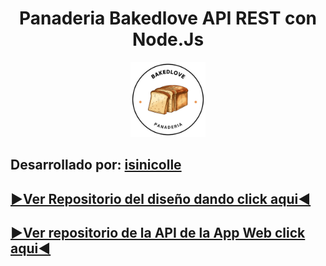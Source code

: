 <h1 align="center">Panaderia Bakedlove API REST con Node.Js</h1>

<div align="center"><p><a href="https://isiszapata2001.github.io/"><img src="https://github.com/isinicolle/Panaderia_Bakedlove/blob/main/assets/img/logo_panaderia%20(300%C2%A0%C3%97%C2%A0300%C2%A0px).png" height="120" width="auto" alt="Pagina Panaderia Bakedlove"></a></p></div>

## <span align="center">Desarrollado por: [isinicolle](https://github.com/isinicolle)</span>

## [▶Ver Repositorio del diseño dando click aqui◀](https://github.com/isinicolle/Panaderia_Bakedlove) 

## [▶Ver repositorio de la API de la App Web click aqui◀](https://github.com/isinicolle/Node.js_APIRESTPanaderiaBakedlove)






